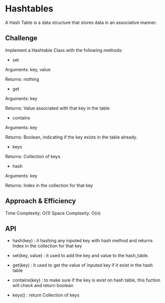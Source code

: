 # Hashtables
A Hash Table is a data structure that stores data in an associative manner.

## Challenge
Implement a Hashtable Class with the following methods:
- set

Arguments: key, value

Returns: nothing

- get

Arguments: key

Returns: Value associated with that key in the table

- contains

Arguments: key

Returns: Boolean, indicating if the key exists in the table already.

- keys

Returns: Collection of keys

- hash

Arguments: key

Returns: Index in the collection for that key

## Approach & Efficiency
Time Complexity: O(1)
Space Complexity: O(n)
## API
- hash(key) : it hashing any inputed key with hash method and returns Index in the collection for that key

- set(key, value) : it used to add the key and value to the hash_table.

- get(key) : it used to get  the value of inputed key if it exist in the hash table

- contains(key) : to make sure if the key is exist on hash table, this fuction will check and return boolean
- keys() : return Collection of keys